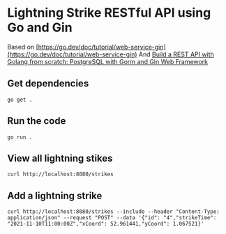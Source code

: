 
# Lightning Strike RESTful API using Go and Gin
Based on [https://go.dev/doc/tutorial/web-service-gin](https://go.dev/doc/tutorial/web-service-gin)
And [Build a REST API with Golang from scratch: PostgreSQL with Gorm and Gin Web Framework](https://dc1888.medium.com/build-a-rest-api-with-golang-from-scratch-postgresql-with-gorm-and-gin-web-framework-3d3f95ccf2e7)

## Get dependencies
`go get .`

## Run the code
`go run .`

## View all lightning stikes
`curl http://localhost:8080/strikes`

## Add a lightning strike
`curl http://localhost:8080/strikes --include --header "Content-Type: application/json" --request "POST" --data '{"id": "4","strikeTime": "2021-11-10T11:00:00Z","xCoord": 52.961441,"yCoord": 1.067521}'`
